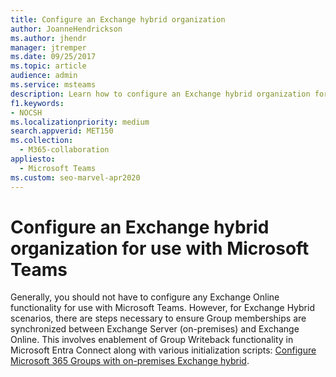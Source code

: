 ```yaml
---
title: Configure an Exchange hybrid organization
author: JoanneHendrickson 
ms.author: jhendr 
manager: jtremper
ms.date: 09/25/2017
ms.topic: article
audience: admin
ms.service: msteams
description: Learn how to configure an Exchange hybrid organization for use with Microsoft Teams to ensure Group memberships are synchronized.
f1.keywords:
- NOCSH
ms.localizationpriority: medium
search.appverid: MET150
ms.collection: 
  - M365-collaboration
appliesto: 
  - Microsoft Teams
ms.custom: seo-marvel-apr2020
---
```


# Configure an Exchange hybrid organization for use with Microsoft Teams

Generally, you should not have to configure any Exchange Online functionality for use with Microsoft Teams. However, for Exchange Hybrid scenarios, there are steps necessary to ensure Group memberships are synchronized between Exchange Server (on-premises) and Exchange Online. This involves enablement of Group Writeback functionality in Microsoft Entra Connect along with various initialization scripts: [Configure Microsoft 365 Groups with on-premises Exchange hybrid](/exchange/hybrid-deployment/set-up-microsoft-365-groups).
